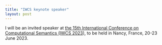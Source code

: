 ```yaml
---
title: "IWCS keynote speaker"
layout: post
---
```


I will be an invited speaker at [the 15th International Conference on Computational Semantics (IWCS 2023)](https://iwcs2023.loria.fr/), to be held in Nancy, France, 20-23 June 2023.
